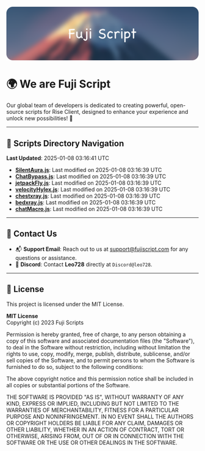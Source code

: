![Banner](.github/b.webp)

# 🌍 **We are Fuji Script**

Our global team of developers is dedicated to creating powerful, open-source scripts for Rise Client, designed to enhance your experience and unlock new possibilities! 🌟

---
<!-- SCRIPTS_NAVIGATION_START -->
## 📂 **Scripts Directory Navigation**

**Last Updated**: 2025-01-08 03:16:41 UTC

- **[SilentAura.js](scripts/SilentAura.js)**: Last modified on 2025-01-08 03:16:39 UTC
- **[ChatBypass.js](scripts/ChatBypass.js)**: Last modified on 2025-01-08 03:16:39 UTC
- **[jetpackFly.js](scripts/jetpackFly.js)**: Last modified on 2025-01-08 03:16:39 UTC
- **[velocityHylex.js](scripts/velocityHylex.js)**: Last modified on 2025-01-08 03:16:39 UTC
- **[chestxray.js](scripts/chestxray.js)**: Last modified on 2025-01-08 03:16:39 UTC
- **[bedxray.js](scripts/bedxray.js)**: Last modified on 2025-01-08 03:16:39 UTC
- **[chatMacro.js](scripts/chatMacro.js)**: Last modified on 2025-01-08 03:16:39 UTC

<!-- SCRIPTS_NAVIGATION_END -->

---

## 💬 **Contact Us**  
- 📬 **Support Email**: Reach out to us at [support@fujiscript.com](mailto:support@fujiscript.com) for any questions or assistance.  
- 💬 **Discord**: Contact **Leo728** directly at `Discord@leo728`.

---

## 📜 **License**

This project is licensed under the MIT License.  

**MIT License**  
Copyright (c) 2023 Fuji Scripts  

Permission is hereby granted, free of charge, to any person obtaining a copy of this software and associated documentation files (the "Software"), to deal in the Software without restriction, including without limitation the rights to use, copy, modify, merge, publish, distribute, sublicense, and/or sell copies of the Software, and to permit persons to whom the Software is furnished to do so, subject to the following conditions:  

The above copyright notice and this permission notice shall be included in all copies or substantial portions of the Software.  

THE SOFTWARE IS PROVIDED "AS IS", WITHOUT WARRANTY OF ANY KIND, EXPRESS OR IMPLIED, INCLUDING BUT NOT LIMITED TO THE WARRANTIES OF MERCHANTABILITY, FITNESS FOR A PARTICULAR PURPOSE AND NONINFRINGEMENT. IN NO EVENT SHALL THE AUTHORS OR COPYRIGHT HOLDERS BE LIABLE FOR ANY CLAIM, DAMAGES OR OTHER LIABILITY, WHETHER IN AN ACTION OF CONTRACT, TORT OR OTHERWISE, ARISING FROM, OUT OF OR IN CONNECTION WITH THE SOFTWARE OR THE USE OR OTHER DEALINGS IN THE SOFTWARE.  
